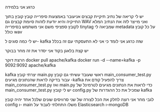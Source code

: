 כרגע אני בלמידה

יש לי קריאה של נתיב תיקיית קבצים אניעובר באמצעות סיפרייה קובץ קובץ בתוך התייקיה והיא יודעת לזהות סיומת קבצים גם WAV ואני מייצר לזה את הנתיב המלא לקובץ ספציפי משם אני משתמש בסיפרייה tinytag שמביאה לי metadata על כל קובץ כולל wav

יש לי כמה סוגים ל- kafka שזה כרגע אני לומד כי אני לא התעסקתי עם זה בכלל

יש קצת בלאגן בקוד אני יסדר את זה מחר בבוקר


הרצת דוקר
 docker pull apache/kafka
docker run -d --name=kafka -p 9092:9092 apache/kafka

kafka
יצרתי קובץ main.py ראשי שעובד
עשיתי גם קובץ main_consumer_test.py
עבור בדיקה לראות שהנתונים מגיעים -kafka
צריך להפעיל קודם את main_consumer_test.py ואז main.py כדי לראות את הנתונים מגיעים לטרמינל של main_consumer_test.py
יש לי קובץ config.py שמכיל את כל ההגדרות של kafka


לגבי מחר אני רוצה לחלק את הכל לצורה של שני סרוויסים שונים שלכל אחד יהיה קובץ config ו- main משלו
התחלתי לעבוד על Elasticsearch ו-mongoDB

